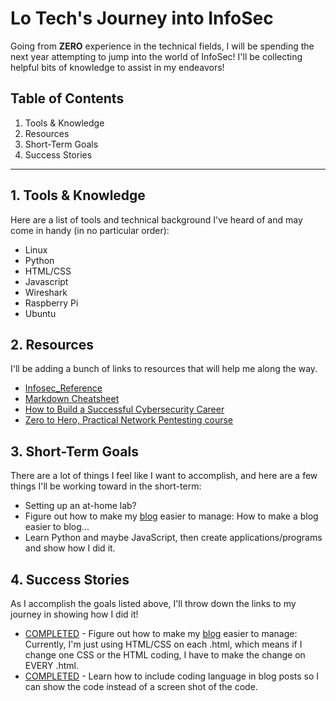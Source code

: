 # Lo Tech's Journey into InfoSec
Going from **ZERO** experience in the technical fields, I will be spending the next year attempting to jump into the world of InfoSec! I'll be collecting helpful bits of knowledge to assist in my endeavors!

## Table of Contents
1. Tools & Knowledge
2. Resources
3. Short-Term Goals
4. Success Stories
---

## 1. Tools & Knowledge
Here are a list of tools and technical background I've heard of and may come in handy (in no particular order):
* Linux
* Python
* HTML/CSS
* Javascript
* Wireshark
* Raspberry Pi
* Ubuntu

## 2. Resources
I'll be adding a bunch of links to resources that will help me along the way.
* [Infosec_Reference](https://github.com/rmusser01/Infosec_Reference/blob/master/Sphinx/README.md)
* [Markdown Cheatsheet](https://github.com/adam-p/markdown-here/wiki/Markdown-Cheatsheet)
* [How to Build a Successful Cybersecurity Career](https://danielmiessler.com/blog/build-successful-infosec-career/)
* [Zero to Hero, Practical Network Pentesting course](https://www.thecybermentor.com/zero-to-hero-pentesting)


## 3. Short-Term Goals
There are a lot of things I feel like I want to accomplish, and here are a few things I'll be working toward in the short-term:
* Setting up an at-home lab?
* Figure out how to make my [blog](https://thelotech.github.io) easier to manage: How to make a blog easier to blog...
* Learn Python and maybe JavaScript, then create applications/programs and show how I did it.

## 4. Success Stories
As I accomplish the goals listed above, I'll throw down the links to my journey in showing how I did it!
* [COMPLETED](https://thelotech.github.io/blogentry3.html) - Figure out how to make my [blog](https://thelotech.github.io) easier to manage: Currently, I'm just using HTML/CSS on each .html, which means if I change one CSS or the HTML coding, I have to make the change on EVERY .html.
* [COMPLETED](https://thelotech.github.io/blogentry3.html) - Learn how to include coding language in blog posts so I can show the code instead of a screen shot of the code.
